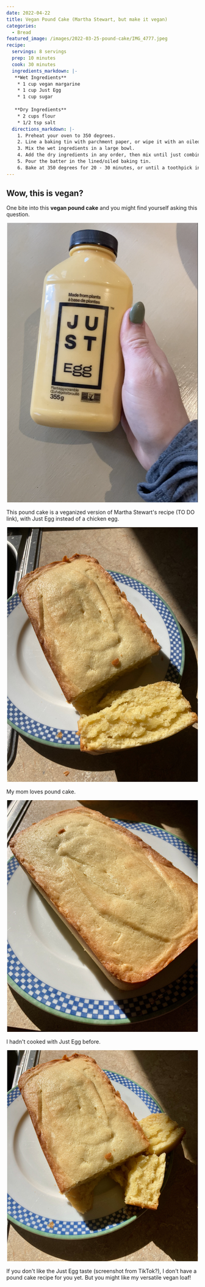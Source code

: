 ```yaml
---
date: 2022-04-22
title: Vegan Pound Cake (Martha Stewart, but make it vegan)
categories:
  - Bread
featured_image: /images/2022-03-25-pound-cake/IMG_4777.jpeg
recipe:
  servings: 8 servings
  prep: 10 minutes
  cook: 30 minutes
  ingredients_markdown: |-
   **Wet Ingredients**
    * 1 cup vegan margarine
    * 1 cup Just Egg
    * 1 cup sugar

   **Dry Ingredients**
    * 2 cups flour
    * 1/2 tsp salt
  directions_markdown: |-
    1. Preheat your oven to 350 degrees.
    2. Line a baking tin with parchment paper, or wipe it with an oiled paper towel. Set aside.
    3. Mix the wet ingredients in a large bowl.
    4. Add the dry ingredients in any order, then mix until just combined. Try not to over mix!
    5. Pour the batter in the lined/oiled baking tin.
    6. Bake at 350 degrees for 20 - 30 minutes, or until a toothpick inserted into the middle of the loaf comes out clean.
---
```


## Wow, this is vegan?

One bite into this **vegan pound cake** and you might find yourself asking this question.

<p align="center">
<img src="/images/2022-03-25-pound-cake/justegg.png" width="500"
alt="Just Egg. Part of a post on How to use Just Egg in Baking.">
</p>

This pound cake is a veganized version of Martha Stewart's recipe (TO DO link), with Just Egg instead of a chicken egg.

<p align="center">
<img src="/images/2022-03-25-pound-cake/IMG_4789.jpeg" width="500"
alt="Just Egg. Part of a post on How to use Just Egg in Baking.">
</p>


My mom loves pound cake.

<p align="center">
<img src="/images/2022-03-25-pound-cake/IMG_4787.jpeg" width="500"
alt="Just Egg. Part of a post on How to use Just Egg in Baking.">
</p>


I hadn't cooked with Just Egg before.

<p align="center">
<img src="/images/2022-03-25-pound-cake/IMG_4791.jpeg" width="500"
alt="Just Egg. Part of a post on How to use Just Egg in Baking.">
</p>


If you don't like the Just Egg taste (screenshot from TikTok?), I don't have a pound cake recipe for you yet. But you might like my versatile vegan loaf!



<!-- TO DO: add YT link -->